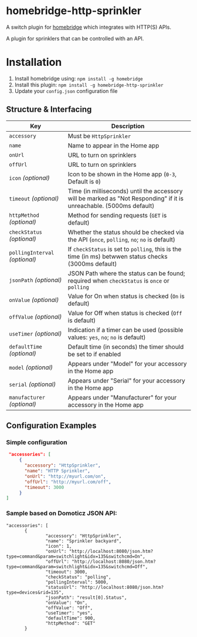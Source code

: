 # homebridge-http-sprinkler
A switch plugin for [homebridge](https://github.com/nfarina/homebridge) which integrates with HTTP(S) APIs.

A plugin for sprinklers that can be controlled with an API.

# Installation

1. Install homebridge using: `npm install -g homebridge`
2. Install this plugin: `npm install -g homebridge-http-sprinkler`
3. Update your `config.json` configuration file

## Structure & Interfacing

| Key | Description |
| --- | --- |
| `accessory` | Must be `HttpSprinkler` |
| `name` | Name to appear in the Home app |
| `onUrl` | URL to turn on sprinklers |
| `offUrl` | URL to turn on sprinklers |
| `icon` _(optional)_ | Icon to be shown in the Home app (`0-3`, Default is `0`) |
| `timeout` _(optional)_ | Time (in milliseconds) until the accessory will be marked as "Not Responding" if it is unreachable. (5000ms default) |
| `httpMethod` _(optional)_ | Method for sending requests (`GET` is default) |
| `checkStatus` _(optional)_ | Whether the status should be checked via the API (`once`, `polling`, `no`; `no` is default) |
| `pollingInterval` _(optional)_ | If `checkStatus` is set to `polling`, this is the time (in ms) betwwen status checks (3000ms default) |
| `jsonPath` _(optional)_ | JSON Path where the status can be found; required when `checkStatus` is `once` or `polling` |
| `onValue` _(optional)_ | Value for On when status is checked (`On` is default) |
| `offValue` _(optional)_ | Value for Off when status is checked (`Off` is default) |
| `useTimer` _(optional)_ | Indication if a timer can be used (possible values: `yes`, `no`; `no` is default) |
| `defaultTime` _(optional)_ | Default time (in seconds) the timer should be set to if enabled |
| `model` _(optional)_ | Appears under "Model" for your accessory in the Home app |
| `serial` _(optional)_ | Appears under "Serial" for your accessory in the Home app |
| `manufacturer` _(optional)_ | Appears under "Manufacturer" for your accessory in the Home app |

## Configuration Examples

### Simple configuration

```json
 "accessories": [
     {
       "accessory": "HttpSprinkler",
       "name": "HTTP Sprinkler",
       "onUrl": "http://myurl.com/on",
       "offUrl": "http://myurl.com/off",
       "timeout": 3000
     }
]
```

### Sample based on Domoticz JSON API:

 ``` 
"accessories": [ 
        {
                "accessory": "HttpSprinkler",
                "name": "Sprinkler backyard",
                "icon": 1,
                "onUrl": "http://localhost:8080/json.htm?type=command&param=switchlight&idx=135&switchcmd=On",
                "offUrl": "http://localhost:8080/json.htm?type=command&param=switchlight&idx=135&switchcmd=Off",
                "timeout": 3000,
                "checkStatus": "polling",
                "pollingInterval": 5000,
                "statusUrl": "http://localhost:8080/json.htm?type=devices&rid=135",
                "jsonPath": "result[0].Status",
                "onValue": "On",
                "offValue": "Off",
                "useTimer": "yes",
                "defaultTime": 900,
                "httpMethod": "GET"
        }
```    
